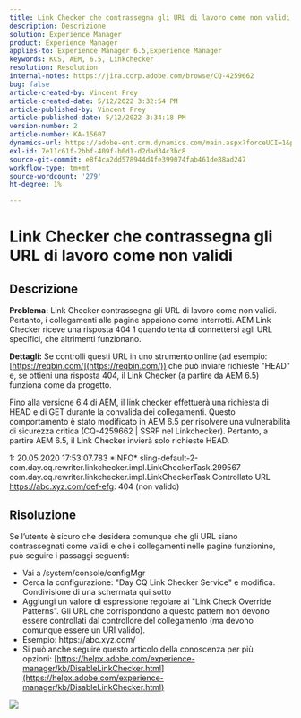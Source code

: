 ```yaml
---
title: Link Checker che contrassegna gli URL di lavoro come non validi
description: Descrizione
solution: Experience Manager
product: Experience Manager
applies-to: Experience Manager 6.5,Experience Manager
keywords: KCS, AEM, 6.5, Linkchecker
resolution: Resolution
internal-notes: https://jira.corp.adobe.com/browse/CQ-4259662
bug: false
article-created-by: Vincent Frey
article-created-date: 5/12/2022 3:32:54 PM
article-published-by: Vincent Frey
article-published-date: 5/12/2022 3:34:18 PM
version-number: 2
article-number: KA-15607
dynamics-url: https://adobe-ent.crm.dynamics.com/main.aspx?forceUCI=1&pagetype=entityrecord&etn=knowledgearticle&id=1e1a4ac6-08d2-ec11-a7b5-0022480a8683
exl-id: 7e11c61f-2bbf-409f-b0d1-d2dad34c3bc8
source-git-commit: e8f4ca2dd578944d4fe399074fab461de88ad247
workflow-type: tm+mt
source-wordcount: '279'
ht-degree: 1%

---
```


# Link Checker che contrassegna gli URL di lavoro come non validi

## Descrizione


<b>Problema:</b>
Link Checker contrassegna gli URL di lavoro come non validi. Pertanto, i collegamenti alle pagine appaiono come interrotti.
AEM Link Checker riceve una risposta 404 1 quando tenta di connettersi agli URL specifici, che altrimenti funzionano.

<b>Dettagli:</b>
Se controlli questi URL in uno strumento online (ad esempio: [https://reqbin.com/](https://reqbin.com/)) che può inviare richieste &quot;HEAD&quot; e, se ottieni una risposta 404, il Link Checker (a partire da AEM 6.5) funziona come da progetto.

Fino alla versione 6.4 di AEM, il link checker effettuerà una richiesta di HEAD e di GET durante la convalida dei collegamenti.
Questo comportamento è stato modificato in AEM 6.5 per risolvere una vulnerabilità di sicurezza critica (CQ-4259662 | SSRF nel Linkchecker).
Pertanto, a partire AEM 6.5, il Link Checker invierà solo richieste HEAD. 


1: 20.05.2020 17:53:07.783 \*INFO\* sling-default-2-com.day.cq.rewriter.linkchecker.impl.LinkCheckerTask.299567 com.day.cq.rewriter.linkchecker.impl.LinkCheckerTask Controllato URL https://abc.xyz.com/def-efg: 404 (non valido)


## Risoluzione


Se l’utente è sicuro che desidera comunque che gli URL siano contrassegnati come validi e che i collegamenti nelle pagine funzionino, può seguire i passaggi seguenti:

- Vai a /system/console/configMgr
- Cerca la configurazione: &quot;Day CQ Link Checker Service&quot; e modifica. Condivisione di una schermata qui sotto
- Aggiungi un valore di espressione regolare ai &quot;Link Check Override Patterns&quot;. Gli URL che corrispondono a questo pattern non devono essere controllati dal controllore del collegamento (ma devono comunque essere un URI valido).
- Esempio: https://abc\.xyz\.com/
- Si può anche seguire questo articolo della conoscenza per più opzioni: [https://helpx.adobe.com/experience-manager/kb/DisableLinkChecker.html](https://helpx.adobe.com/experience-manager/kb/DisableLinkChecker.html)






![](https://adobe.sharepoint.com/sites/D365EntAttachments/knowledgearticle/AEM%206-5%20-%20Link%20Checker%20marking%20otherwise%20working%20URLs%20as%20invalid_33E795C65D9EEA11A812000D3A3038A2/LinkChecker_AEM65_image.jpg)
